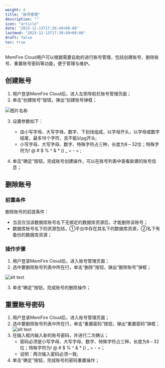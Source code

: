 ```yaml
---
weight: 4
title: "账号管理"
description: ""
icon: "article"
date: "2023-12-13T17:39:49+08:00"
lastmod: "2023-12-13T17:39:49+08:00"
draft: false
toc: true
---
```


MemFire Cloud用户可以根据需要自助的进行账号管理，包括创建账号、删除账号、重置账号密码等功能，便于管理与维护。  
## 创建账号
1. 用户登录MemFire Cloud后，进入左侧导航栏账号管理页面；  
2. 单击“创建账号”按钮，弹出“创建账号弹框；  
<div style="width:600px" >
<img src="../_media/createaccount.png"  alt="图片名称" align=center>
</div>  
<!-- ![alt text](../_media/createaccount.png)          -->

3. 设置参数如下：
   - 由小写字母、大写字母、数字、下划线组成，以字母开头，以字母或数字结尾，最多16个字符，且不能以pg开头;
   - 小写字母、大写字母、数字、特殊字符占三种，长度为8－32位；特殊字符为!  @ # $ % ^ & * () _ + - = ;      

4. 单击“确定”按钮，完成账号创建操作，可以在账号列表中查看新建的账号信息；  

## 删除账号
### 前置条件
删除账号的前提条件：  
*   当且仅当该数据库账号名下无绑定的数据库资源后，才能删除该账号；  
*   数据库账号名下的资源包括，①平台中存在其名下的数据库资源，②名下有备份的数据库资源；    

### 操作步骤
1. 用户登录MemFire Cloud后，进入账号管理页面；      
2. 选中要删除账号列表中所在行，单击“删除”按钮，弹出“删除账号”弹框；  
<!-- <div style="width:90%" >
<img src="../_media/deleteaccount.png"  alt="图片名称" align=center>
</div>       -->
![alt text](../_media/deleteaccount.png)  

3. 单击“确定”按钮，完成账号的删除操作；    

## 重置账号密码
1. 用户登录MemFire Cloud后，进入账号管理页面；    
2. 选中要删除账号列表中所在行，单击“重置密码”按钮，弹出“重置密码”弹框；   
 ![alt text](../_media/resetaccount.png)   
3. 在输入框内输入新的账号密码，并进行二次确认；    
    - 密码必须是小写字母、大写字母、数字、特殊字符占三种，长度为8－32位；特殊字符为! @ # $ % ^ & * () _ + - =；
    - 说明：两次输入密码必须一致;       
4. 单击“确定”按钮，完成账号的密码重置操作；
